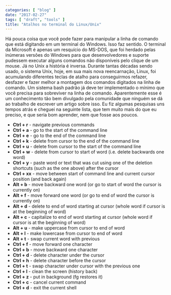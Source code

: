 ```yaml
---
categories: [ "blog" ]
date: "2017-02-27"
tags: [ "draft", "tools" ]
title: "Atalhos no terminal do Linux/Unix"
---
```

Há pouca coisa que você pode fazer para manipular a linha de comando que está digitando em um terminal do Windows. Isso faz sentido. O terminal da Microsoft é apenas um resquício do MS-DOS, que foi herdado pelas inúmeras versões do Windows para que desenvolvedores e suporte pudessem executar alguns comandos não disponíveis pelo clique de um mouse. Já no Unix a história é inversa. Durante tantas décadas sendo usado, o sistema Unix, hoje, em sua mais nova reencarnação, Linux, foi acumulando diferentes teclas de atalho para conseguirmos refazer, desfazer e fazer melhor a montagem dos comandos digitados na linha de comando. Um sistema bash padrão já deve ter implementado o mínimo que você precisa para sobreviver na linha de comando. Aparentemente esse é um conhecimento tão bem divulgado pela comunidade que ninguém se dá ao trabalho de escrever um artigo sobre isso. Eu fiz algumas pesquisas uns tempos atrás e cheguei na seguinte lista, que tem muito mais do que eu preciso, e que seria bom aprender, nem que fosse aos poucos.

 - __Ctrl + r__ - navigate previous commands
 - __Ctrl + a__ - go to the start of the command line
 - __Ctrl + e__ - go to the end of the command line
 - __Ctrl + k__ - delete from cursor to the end of the command line
 - __Ctrl + u__ - delete from cursor to the start of the command line
 - __Ctrl + w__ - delete from cursor to start of word (i.e. delete backwards one word)
 - __Ctrl + y__ - paste word or text that was cut using one of the deletion shortcuts (such as the one above) after the cursor
 - __Ctrl + xx__ - move between start of command line and current cursor position (and back again)
 - __Alt + b__ - move backward one word (or go to start of word the cursor is currently on)
 - __Alt + f__ - move forward one word (or go to end of word the cursor is currently on)
 - __Alt + d__ - delete to end of word starting at cursor (whole word if cursor is at the beginning of word)
 - __Alt + c__ - capitalize to end of word starting at cursor (whole word if cursor is at the beginning of word)
 - __Alt + u__ - make uppercase from cursor to end of word
 - __Alt + l__ - make lowercase from cursor to end of word
 - __Alt + t__ - swap current word with previous
 - __Ctrl + f__ - move forward one character
 - __Ctrl + b__ - move backward one character
 - __Ctrl + d__ - delete character under the cursor
 - __Ctrl + h__ - delete character before the cursor
 - __Ctrl + t__ - swap character under cursor with the previous one
 - __Ctrl + l__ - clean the screen (history back)
 - __Ctrl + z__ - put in background (fg restores it)
 - __Ctrl + c__ - cancel current command
 - __Ctrl + d__ - exit the current shell

